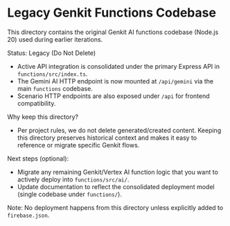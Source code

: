 # Legacy Genkit Functions Codebase

This directory contains the original Genkit AI functions codebase (Node.js 20) used during earlier iterations.

Status: Legacy (Do Not Delete)

- Active API integration is consolidated under the primary Express API in `functions/src/index.ts`.
- The Gemini AI HTTP endpoint is now mounted at `/api/gemini` via the main `functions` codebase.
- Scenario HTTP endpoints are also exposed under `/api` for frontend compatibility.

Why keep this directory?
- Per project rules, we do not delete generated/created content. Keeping this directory preserves
  historical context and makes it easy to reference or migrate specific Genkit flows.

Next steps (optional):
- Migrate any remaining Genkit/Vertex AI function logic that you want to actively deploy into `functions/src/ai/`.
- Update documentation to reflect the consolidated deployment model (single codebase under `functions/`).

Note: No deployment happens from this directory unless explicitly added to `firebase.json`.